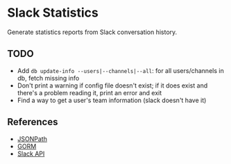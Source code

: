 # Slack Statistics

Generate statistics reports from Slack conversation history.

## TODO

* Add `db update-info --users|--channels|--all`:
  for all users/channels in db, fetch missing info
* Don't print a warning if config file doesn't exist;
  if it does exist and there's a problem reading it, print an error and exit
* Find a way to get a user's team information (slack doesn't have it) 

## References

* [JSONPath](https://godoc.org/k8s.io/client-go/util/jsonpath)
* [GORM](https://gorm.io/)
* [Slack API](https://api.slack.com)

